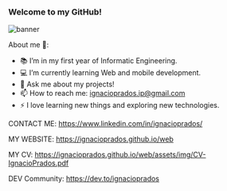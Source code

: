 ### Welcome to my GitHub!
<!-- **IgnacioPrados/Ignacio-Prados** is a ✨ _special_ ✨ repository because its `README.md` (this file) appears on your GitHub profile. -->

![banner](https://github.com/IgnacioPrados/IgnacioPrados/blob/main/BANNERGITHUB.jpg?raw=true)


About me 👻:

- 📚 I’m in my first year of Informatic Engineering.
- 💻 I’m currently learning Web and mobile development.
- 💬 Ask me about my projects!
- 📫 How to reach me: ignacioprados.ip@gmail.com
- ⚡ I love learning new things and exploring new technologies.

CONTACT ME:
https://www.linkedin.com/in/ignacioprados/

MY WEBSITE:
https://ignacioprados.github.io/web

MY CV:
https://ignacioprados.github.io/web/assets/img/CV-IgnacioPrados.pdf

DEV Community:
https://dev.to/ignacioprados

